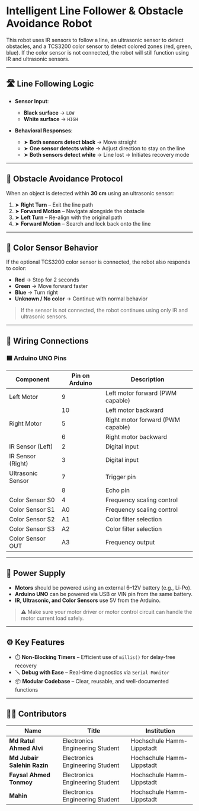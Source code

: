 
# Intelligent Line Follower & Obstacle Avoidance Robot

This robot uses IR sensors to follow a line, an ultrasonic sensor to detect obstacles, and a TCS3200 color sensor to detect colored zones (red, green, blue). If the color sensor is not connected, the robot will still function using IR and ultrasonic sensors.

---

## 🛣 Line Following Logic

- **Sensor Input**:  
  - **Black surface** → `LOW`  
  - **White surface** → `HIGH`
  
- **Behavioral Responses**:
  - ➤ **Both sensors detect black** → Move straight
  - ➤ **One sensor detects white** → Adjust direction to stay on the line
  - ➤ **Both sensors detect white** → Line lost → Initiates recovery mode

---

## 🚧 Obstacle Avoidance Protocol

When an object is detected within **30 cm** using an ultrasonic sensor:

1. ➤ **Right Turn** – Exit the line path
2. ➤ **Forward Motion** – Navigate alongside the obstacle
3. ➤ **Left Turn** – Re-align with the original path
4. ➤ **Forward Motion** – Search and lock back onto the line

---

## 🎨 Color Sensor Behavior

If the optional TCS3200 color sensor is connected, the robot also responds to color:

- **Red** → Stop for 2 seconds  
- **Green** → Move forward faster  
- **Blue** → Turn right  
- **Unknown / No color** → Continue with normal behavior

> If the sensor is not connected, the robot continues using only IR and ultrasonic sensors.

---

## 🔌 Wiring Connections

### 🟦 Arduino UNO Pins

| Component          | Pin on Arduino | Description                         |
|-------------------|----------------|-------------------------------------|
| Left Motor        | 9              | Left motor forward (PWM capable)    |
|                   | 10             | Left motor backward                 |
| Right Motor       | 5              | Right motor forward (PWM capable)   |
|                   | 6              | Right motor backward                |
| IR Sensor (Left)  | 2              | Digital input                       |
| IR Sensor (Right) | 3              | Digital input                       |
| Ultrasonic Sensor | 7              | Trigger pin                         |
|                   | 8              | Echo pin                            |
| Color Sensor S0   | 4              | Frequency scaling control           |
| Color Sensor S1   | A0             | Frequency scaling control           |
| Color Sensor S2   | A1             | Color filter selection              |
| Color Sensor S3   | A2             | Color filter selection              |
| Color Sensor OUT  | A3             | Frequency output                    |

---

## 🔋 Power Supply

- **Motors** should be powered using an external 6–12V battery (e.g., Li-Po).
- **Arduino UNO** can be powered via USB or VIN pin from the same battery.
- **IR, Ultrasonic, and Color Sensors** use 5V from the Arduino.

> ⚠️ Make sure your motor driver or motor control circuit can handle the motor current load safely.

---

## ⚙️ Key Features

- ⏱️ **Non-Blocking Timers** – Efficient use of `millis()` for delay-free recovery  
- 🪛 **Debug with Ease** – Real-time diagnostics via `Serial Monitor`  
- 📦 **Modular Codebase** – Clear, reusable, and well-documented functions  

---

## 👨‍💻 Contributors

| Name                        | Title                            | Institution                      |
|-----------------------------|----------------------------------|----------------------------------|
| **Md Ratul Ahmed Alvi**     | Electronics Engineering Student  | Hochschule Hamm-Lippstadt        |
| **Md Jubair Salehin Razin** | Electronics Engineering Student  | Hochschule Hamm-Lippstadt        |
| **Faysal Ahmed Tonmoy**     | Electronics Engineering Student  | Hochschule Hamm-Lippstadt        |
| **Mahin**                   | Electronics Engineering Student  | Hochschule Hamm-Lippstadt        |

